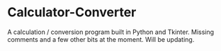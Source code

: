 # Calculator-Converter
A calculation / conversion program built in Python and Tkinter. Missing comments and a few other bits at the moment. Will be updating.
